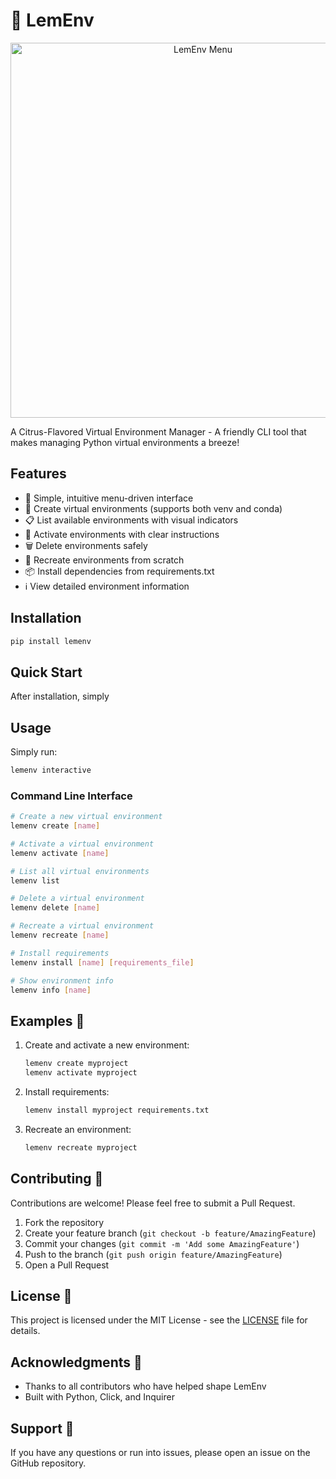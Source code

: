 # 🍋 LemEnv

<p align="center">
  <img src="screenshot.png" alt="LemEnv Menu" width="600"/>
</p>

A Citrus-Flavored Virtual Environment Manager - A friendly CLI tool that makes managing Python virtual environments a breeze!

## Features

- 🎯 Simple, intuitive menu-driven interface
- 🔨 Create virtual environments (supports both venv and conda)
- 📋 List available environments with visual indicators
- 🚀 Activate environments with clear instructions
- 🗑️ Delete environments safely
- 🔄 Recreate environments from scratch
- 📦 Install dependencies from requirements.txt
- ℹ️ View detailed environment information

## Installation

```bash
pip install lemenv
```

## Quick Start

After installation, simply

## Usage

Simply run:

```bash
lemenv interactive
```

### Command Line Interface

```bash
# Create a new virtual environment
lemenv create [name]

# Activate a virtual environment
lemenv activate [name]

# List all virtual environments
lemenv list

# Delete a virtual environment
lemenv delete [name]

# Recreate a virtual environment
lemenv recreate [name]

# Install requirements
lemenv install [name] [requirements_file]

# Show environment info
lemenv info [name]
```

## Examples 📝

1. Create and activate a new environment:
   ```bash
   lemenv create myproject
   lemenv activate myproject
   ```

2. Install requirements:
   ```bash
   lemenv install myproject requirements.txt
   ```

3. Recreate an environment:
   ```bash
   lemenv recreate myproject
   ```

## Contributing 🤝

Contributions are welcome! Please feel free to submit a Pull Request.

1. Fork the repository
2. Create your feature branch (`git checkout -b feature/AmazingFeature`)
3. Commit your changes (`git commit -m 'Add some AmazingFeature'`)
4. Push to the branch (`git push origin feature/AmazingFeature`)
5. Open a Pull Request

## License 📄

This project is licensed under the MIT License - see the [LICENSE](LICENSE) file for details.

## Acknowledgments 🙏

- Thanks to all contributors who have helped shape LemEnv
- Built with Python, Click, and Inquirer

## Support 💬

If you have any questions or run into issues, please open an issue on the GitHub repository. 